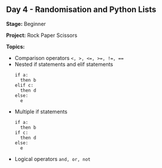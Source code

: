 ## Day 4 - Randomisation and Python Lists

**Stage:** Beginner

**Project:** Rock Paper Scissors

**Topics:**
* Comparison operators ```<, >, <=, >=, !=, ==```
* Nested if statements and elif statements
  ```
  if a:
    then b
  elif c:
    then d
  else:
    e
  ```
* Multiple if statements
  ```
  if a:
    then b
  if c:
    then d
  else:
    e
  ```
* Logical operators ```and, or, not```

